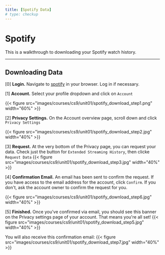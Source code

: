 ```yaml
---
title: [Spotify Data]
# type: checkup
---
```

# Spotify
This is a walkthrough to downloading your Spotify watch history. 

---

## Downloading Data

[0] **Login.** Navigate to [spotify](https://open.spotify.com/) in your browser. Log in if necessary.

[1] **Account.** Select your profile dropdown and click on `Account`


{{< figure src="images/courses/cs9/unit01/spotify_download_step1.png" width="60%" >}}

[2] **Privacy Settings.** On the Account overview page, scroll down and click `Privacy Settings`

{{< figure src="images/courses/cs9/unit01/spotify_download_step2.jpg" width="40%" >}}

[3] **Request.** At the very bottom of the Privacy page, you can request your data. Check just the button for `Extended Streaming History`, then clicke `Request Data`
{{< figure src="images/courses/cs9/unit01/spotify_download_step3.jpg" width="40%" >}}

[4] **Confirmation Email.** An email has been sent to confirm the request. If you have access to the email address for the account, click `Confirm`. If you don't, ask the account owner to confirm the request for you.

{{< figure src="images/courses/cs9/unit01/spotify_download_step6.jpg" width="40%" >}}

[5] **Finished.** Once you've confirmed via email, you should see this banner on the Privacy settings page of your account. That means you're all set!
 {{< figure src="images/courses/cs9/unit01/spotify_download_step5.jpg" width="40%" >}}

 You will also receive this confirmation email:
 {{< figure src="images/courses/cs9/unit01/spotify_download_step7.jpg" width="40%" >}}



<!-- ## Get Client ID, Client Secret, and Add URI

{{< code-action "Follow along with this video and the steps below to create a Spotify Client ID and Client Secret." >}}

<br>
<br>


{{< youtube "or6GSvjmyyE" >}}

> 0. **Go to [Spotify Developer Dashboard](https://developer.spotify.com/dashboard/login).**
> 0. **Scroll down and select `LOG IN`.** This will trigger a pop-up that may prompt you to enter your Spotify credentials.
> 0. **Select `CREATE AN APP`**
> 0. **Fill in the form and click `CREATE`.** The App name and App description can be whatever you would like.
> 0. **Click `SHOW CLIENT SECRET`**
> 0. **Copy both the `Client ID` and `Client Secret`**

{{< code-action "Follow along with this video and the steps below to add in your Redirect URI." >}}

{{< youtube "B_NYjslAGfw" >}}

> 0. **On the same [Spotify Developer Dashboard](https://developer.spotify.com/dashboard/login), click on `EDIT SETTINGS`**
> 0. **Paste http://127.0.0.1:9090 into the *Redirect URIs* field**
> 0. **Select `ADD`**
> 0. **Scroll down and click `SAVE`** -->
